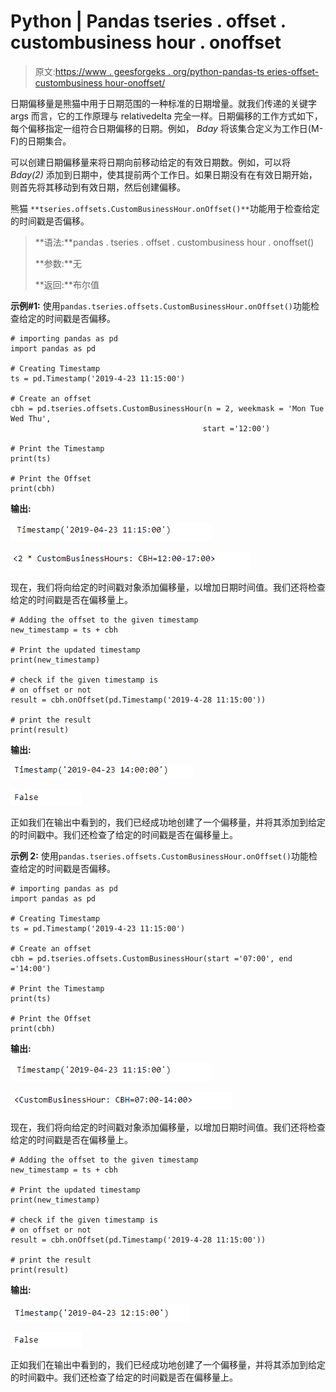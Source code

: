 # Python | Pandas tseries . offset . custombusiness hour . onoffset

> 原文:[https://www . geesforgeks . org/python-pandas-ts eries-offset-custombusiness hour-onoffset/](https://www.geeksforgeeks.org/python-pandas-tseries-offsets-custombusinesshour-onoffset/)

日期偏移量是熊猫中用于日期范围的一种标准的日期增量。就我们传递的关键字 args 而言，它的工作原理与 relativedelta 完全一样。日期偏移的工作方式如下，每个偏移指定一组符合日期偏移的日期。例如， *Bday* 将该集合定义为工作日(M-F)的日期集合。

可以创建日期偏移量来将日期向前移动给定的有效日期数。例如，可以将 *Bday(2)* 添加到日期中，使其提前两个工作日。如果日期没有在有效日期开始，则首先将其移动到有效日期，然后创建偏移。

熊猫 `**tseries.offsets.CustomBusinessHour.onOffset()**`功能用于检查给定的时间戳是否偏移。

> **语法:**pandas . tseries . offset . custombusiness hour . onoffset()
> 
> **参数:**无
> 
> **返回:**布尔值

**示例#1:** 使用`pandas.tseries.offsets.CustomBusinessHour.onOffset()`功能检查给定的时间戳是否偏移。

```
# importing pandas as pd
import pandas as pd

# Creating Timestamp
ts = pd.Timestamp('2019-4-23 11:15:00')

# Create an offset
cbh = pd.tseries.offsets.CustomBusinessHour(n = 2, weekmask = 'Mon Tue Wed Thu',
                                           start ='12:00')

# Print the Timestamp
print(ts)

# Print the Offset
print(cbh)
```

**输出:**

![](img/e0dfb84ec590773846b3cb253771ae92.png)

![](img/4a18519f44fcbd1022ab3d34ee6834a3.png)

现在，我们将向给定的时间戳对象添加偏移量，以增加日期时间值。我们还将检查给定的时间戳是否在偏移量上。

```
# Adding the offset to the given timestamp
new_timestamp = ts + cbh

# Print the updated timestamp
print(new_timestamp)

# check if the given timestamp is 
# on offset or not
result = cbh.onOffset(pd.Timestamp('2019-4-28 11:15:00'))

# print the result
print(result)
```

**输出:**

![](img/a30fa80851ee6ae90dbb5c876ec32328.png)

![](img/afbf46c214cef2368ba867567d8533ed.png)

正如我们在输出中看到的，我们已经成功地创建了一个偏移量，并将其添加到给定的时间戳中。我们还检查了给定的时间戳是否在偏移量上。

**示例 2:** 使用`pandas.tseries.offsets.CustomBusinessHour.onOffset()`功能检查给定的时间戳是否偏移。

```
# importing pandas as pd
import pandas as pd

# Creating Timestamp
ts = pd.Timestamp('2019-4-23 11:15:00')

# Create an offset
cbh = pd.tseries.offsets.CustomBusinessHour(start ='07:00', end ='14:00')

# Print the Timestamp
print(ts)

# Print the Offset
print(cbh)
```

**输出:**

![](img/e0dfb84ec590773846b3cb253771ae92.png)

![](img/32e224c371cc0f205d6d43ed7ea7995b.png)

现在，我们将向给定的时间戳对象添加偏移量，以增加日期时间值。我们还将检查给定的时间戳是否在偏移量上。

```
# Adding the offset to the given timestamp
new_timestamp = ts + cbh

# Print the updated timestamp
print(new_timestamp)

# check if the given timestamp is 
# on offset or not
result = cbh.onOffset(pd.Timestamp('2019-4-28 11:15:00'))

# print the result
print(result)
```

**输出:**

![](img/df360b6011955f9fe78ba406d14502d2.png)

![](img/afbf46c214cef2368ba867567d8533ed.png)

正如我们在输出中看到的，我们已经成功地创建了一个偏移量，并将其添加到给定的时间戳中。我们还检查了给定的时间戳是否在偏移量上。